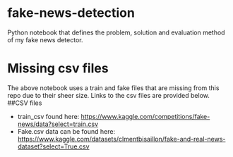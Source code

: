 # fake-news-detection
Python notebook that defines the problem, solution and evaluation method of my fake news detector.
# Missing csv files
The above notebook uses a train and fake files that are missing from this repo due to their sheer size. Links to the csv files are
provided below.
##CSV files
- train_csv found here: https://www.kaggle.com/competitions/fake-news/data?select=train.csv
- Fake.csv data can be found here: https://www.kaggle.com/datasets/clmentbisaillon/fake-and-real-news-dataset?select=True.csv

